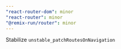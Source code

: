 ```yaml
---
"react-router-dom": minor
"react-router": minor
"@remix-run/router": minor
---
```


Stabilize `unstable_patchRoutesOnNavigation`
